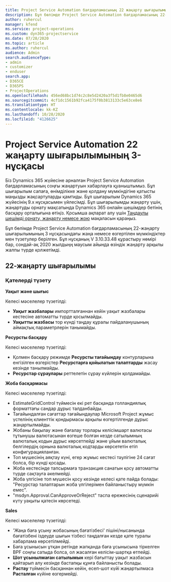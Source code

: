 ```yaml
---
title: Project Service Automation бағдарламасының 22 жаңарту шығарылымы 3-нұсқасындағы жаңалықтар немесе өзгерістер
description: Бұл бөлімде Project Service Automation бағдарламасының 22-жаңарту шығарылымының 3 нұсқасындағы қолжетімді мүмкіндіктер мен түзетулер берілген.
author: ruhercul
manager: kfend
ms.service: project-operations
ms.custom: dyn365-projectservice
ms.date: 07/28/2020
ms.topic: article
ms.author: ruhercul
audience: Admin
search.audienceType:
- admin
- customizer
- enduser
search.app:
- D365CE
- D365PS
- ProjectOperations
ms.openlocfilehash: 456ed68bc1d74c2c8e5d2420a3f5d1fb8e0465d6
ms.sourcegitcommit: 4cf1dc1561b92fca4175f0b3813133c5e63ce8e6
ms.translationtype: HT
ms.contentlocale: kk-KZ
ms.lasthandoff: 10/28/2020
ms.locfileid: "4126625"
---
```

# <a name="project-service-automation-update-release-22-v3"></a>Project Service Automation 22 жаңарту шығарылымының 3-нұсқасы

Біз Dynamics 365 жүйесіне арналған Project Service Automation бағдарламасының соңғы жаңартуын хабарлауға қуаныштымыз. Бұл шығарылым сапаға, өнімділікке және қолдану мүмкіндігіне қатысты маңызды жақсартуларды қамтиды. Бұл шығарылым Dynamics 365 жүйесінің 9.x нұсқасымен үйлесімді. Бұл шығарылымды жаңарту үшін, жаңартуды орнату мақсатында Dynamics 365 онлайн шешімдер бетінің басқару орталығына өтіңіз. Қосымша ақпарат алу үшін [Таңдаулы шешімді орнату, жаңарту немесе жою](https://docs.microsoft.com/power-platform/admin/install-remove-preferred-solution) мақаласын қараңыз.

Бұл бөлімде Project Service Automation бағдарламасының 22-жаңарту шығарылымының 3 нұсқасындағы жаңа немесе өзгертілен мүмкіндіктер мен түзетулер берілген. Бұл нұсқаның V 3.10.33.48 құрастыру нөмірі бар, сондай-ақ 2020 жылдыңң маусым айында өзіндік жаңарту арқылы жалпы түрде қолжетімді.

## <a name="update-release-22"></a>22-жаңарту шығарылымы

### <a name="bug-fixes"></a>Қателерді түзету



**Уақыт және шығыс**

Келесі мәселелер түзетілді:

- **Уақыт жазбалары** импортталғаннан кейін уақыт жазбалары кестесіне автоматты түрде қосылмайды.
- **Уақытты жазбасы** тор күнді таңдау құралы пайдаланушының аймақтық параметрлерін танымайды.

**Ресурсты басқару**

Келесі мәселелер түзетілді:

- Қолмен басқару режимде **Ресурсты тағайындау** контурларына енгізілген өзгерістер **Ресурстарға қойылатын талаптарды** жасау кезінде танылмайды.
- **Ресурстар сұраулары** реттелетін сұрау күйлерін қолдамайды.

**Жоба басқармасы**

Келесі мәселелер түзетілді:

- EstimateGridControl түймесін екі рет басқанда голландиялық форматтағы сандар дұрыс талданбайды.
- Тағайындалған сағаттар тағайындаулар Microsoft Project жұмыс үстелінің клиенттік қондырмасы арқылы өзгертілгенде дұрыс жаңартылмайды.
- Жобаны бақылау және бағалау торлары келісімшарт валютасы тұтынушы валютасынан өзгеше болған кезде сатылымның валюталық кодын дұрыс көрсетпейді және ұйым валюталық белгілердің орнына валюталық кодтарды көрсететін етіп конфигурацияланған.
- Топ мүшесінің аяқтау күні, егер жұмыс кестесі тәулігіне 24 сағат болса, бір күнді қосады.
- Жоба кестесінде тапсырмаға транзакция санатын қосу автоматты түрде сақтауға әкелмейді.
- Жоба үлгісіне топ мүшесін қосу кезінде келесі қате пайда болады: "Ресурстар талаптарын жоба үлгілерімен байланыстыру мүмкін емес". 
- "msdyn.Approval.CanApproveOrReject" таспа ережесінің сценарийі күту уақыты қатесін көрсетеді.

**Sales**

Келесі мәселелер түзетілді:

- 'Жаңа баға ұсыну жобасының бағатізбесі' пішіні/нысанында бағатізбені іздеуде шығын тізбесі таңдалған кезде қате туралы хабарлама көрсетілмейді.
- Баға ұсынысын ұтқан ретінде жапқанда баға ұсынысына тіркелген BPF соңғы сатыда болса, ол жасалған келісім-шартқа өтпейді.
- **Шот ұсынылмаған сатылымын** кері бағыттау уақыт жазбасын қайтарып алу кезінде бастапқы құнға байланысты болады.
- **Растау** түймесін басқаннан кейін, есеп-шот күйі жаңартылмаса **Расталған** күйіне өзгермейді.
